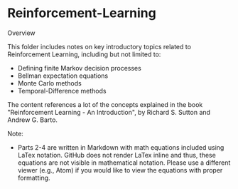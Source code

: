 # Reinforcement-Learning

Overview

This folder includes notes on key introductory topics related to Reinforcement Learning, including but not limited to:
- Defining finite Markov decision processes 
- Bellman expectation equations
- Monte Carlo methods
- Temporal-Difference methods 

The content references a lot of the concepts explained in the book "Reinforcement Learning - An Introduction", by Richard S. Sutton and Andrew G. Barto.

Note: 
- Parts 2-4 are written in Markdown with math equations included using LaTex notation. GitHub does not render LaTex inline and thus, these equations are not visible in mathematical notation. Please use a different viewer (e.g., Atom) if you would like to view the equations with proper formatting.
